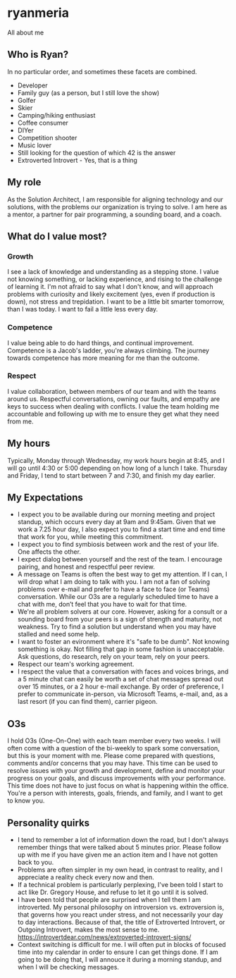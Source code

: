# ryanmeria
All about me

## Who is Ryan?
In no particular order, and sometimes these facets are combined.
- Developer
- Family guy (as a person, but I still love the show)
- Golfer
- Skier
- Camping/hiking enthusiast
- Coffee consumer
- DIYer
- Competition shooter
- Music lover
- Still looking for the question of which 42 is the answer
- Extroverted Introvert - Yes, that is a thing

## My role
As the Solution Architect, I am responsible for aligning technology and our solutions, with the problems our organization is trying to solve. I am here as a mentor, a partner for pair programming, a sounding board, and a coach.

## What do I value most?
### Growth
I see a lack of knowledge and understanding as a stepping stone. I value not knowing something, or lacking experience, and rising to the challenge of learning it. I'm not afraid to say what I don't know, and will approach problems with curiosity and likely excitement (yes, even if production is down), not stress and trepidation. I want to be a little bit smarter tomorrow, than I was today. I want to fail a little less every day.

### Competence
I value being able to do hard things, and continual improvement. Competence is a Jacob's ladder, you're always climbing. The journey towards competence has more meaning for me than the outcome.

### Respect
I value collaboration, between members of our team and with the teams around us. Respectful conversations, owning our faults, and empathy are keys to success when dealing with conflicts. I value the team holding me accountable and following up with me to ensure they get what they need from me.

## My hours
Typically, Monday through Wednesday, my work hours begin at 8:45, and I will go until 4:30 or 5:00 depending on how long of a lunch I take. Thursday and Friday, I tend to start between 7 and 7:30, and finish my day earlier.

## My Expectations
- I expect you to be available during our morning meeting and project standup, which occurs every day at 9am and 9:45am. Given that we work a 7.25 hour day, I also expect you to find a start time and end time that work for you, while meeting this commitment.
- I expect you to find symbiosis between work and the rest of your life. One affects the other.
- I expect dialog between yourself and the rest of the team. I encourage pairing, and honest and respectful peer review.
- A message on Teams is often the best way to get my attention. If I can, I will drop what I am doing to talk with you. I am not a fan of solving problems over e-mail and prefer to have a face to face (or Teams) conversation. While our O3s are a regularly scheduled time to have a chat with me, don’t feel that you have to wait for that time.
- We're all problem solvers at our core. However, asking for a consult or a sounding board from your peers is a sign of strength and maturity, not weakness. Try to find a solution but understand when you may have stalled and need some help.
- I want to foster an evironment where it's "safe to be dumb". Not knowing something is okay. Not filling that gap in some fashion is unacceptable. Ask questions, do research,  rely on your team, rely on your peers.
- Respect our team's working agreement.
- I respect the value that a conversation with faces and voices brings, and a 5 minute chat can easily be worth a set of chat messages spread out over 15 minutes, or a 2 hour e-mail exchange. By order of preference, I prefer to communicate in-person, via Microsoft Teams, e-mail, and, as a last resort (if you can find them), carrier pigeon.

## O3s
I hold O3s (One-On-One) with each team member every two weeks. I will often come with a question of the bi-weekly to spark some conversation, but this is your moment with me. Please come prepared with questions, comments and/or concerns that you may have. This time can be used to resolve issues with your growth and development, define and monitor your progress on your goals, and discuss improvements with your performance. This time does not have to just focus on what is happening within the office. You're a person with interests, goals, friends, and family, and I want to get to know you.

## Personality quirks
- I tend to remember a lot of information down the road, but I don't always remember things that were talked about 5 minutes prior. Please follow up with me if you have given me an action item and I have not gotten back to you.
- Problems are often simpler in my own head, in contrast to reality, and I appreciate a reality check every now and then.
- If a technical problem is particularly perplexing, I've been told I start to act like Dr. Gregory House, and refuse to let it go until it is solved.
- I have been told that people are surprised when I tell them I am introverted. My personal philosophy on introversion vs. extroversion is, that governs how you react under stress, and not necessarily your day to day interactions. Because of that, the title of Extroverted Introvert, or Outgoing Introvert, makes the most sense to me. https://introvertdear.com/news/extroverted-introvert-signs/
- Context switching is difficult for me. I will often put in blocks of focused time into my calendar in order to ensure I can get things done. If I am going to be doing that, I will annouce it during a morning standup, and when I will be checking messages.
